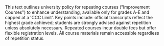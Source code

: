 This text outlines university policy for repeating courses ("Improvement Courses") to enhance understanding, available only for grades A-E and capped at a 'CCC Limit'. Key points include: official transcripts reflect the highest grade achieved; students are strongly advised against repetition unless absolutely necessary. Repeated courses incur double fees but offer flexible registration levels. All course materials remain accessible regardless of repetition status.
